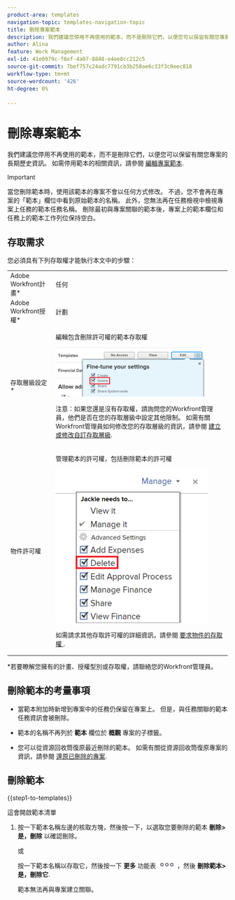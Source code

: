 ```yaml
---
product-area: templates
navigation-topic: templates-navigation-topic
title: 刪除專案範本
description: 我們建議您停用不再使用的範本，而不是刪除它們，以便您可以保留有關您專案的長期歷史資訊。 如需關於停用範本的資訊，請參閱編輯專案範本。
author: Alina
feature: Work Management
exl-id: 41e0979c-f8ef-4a07-8848-e4ee8cc212c5
source-git-commit: 7bef757c24adc7791cb3b258ae6c33f3c0eec818
workflow-type: tm+mt
source-wordcount: '426'
ht-degree: 0%

---
```


# 刪除專案範本

我們建議您停用不再使用的範本，而不是刪除它們，以便您可以保留有關您專案的長期歷史資訊。 如需停用範本的相關資訊，請參閱 [編輯專案範本](../../../manage-work/projects/create-and-manage-templates/edit-templates.md).

>[!IMPORTANT]
>
>當您刪除範本時，使用該範本的專案不會以任何方式修改。 不過，您不會再在專案的「範本」欄位中看到原始範本的名稱。 此外，您無法再在任務檢視中檢視專案上任務的範本任務名稱。 刪除最初與專案關聯的範本後，專案上的範本欄位和任務上的範本工作列位保持空白。

## 存取需求

您必須具有下列存取權才能執行本文中的步驟：

<table style="table-layout:auto"> 
 <col> 
 <col> 
 <tbody> 
  <tr> 
   <td role="rowheader">Adobe Workfront計畫*</td> 
   <td> <p>任何</p> </td> 
  </tr> 
  <tr> 
   <td role="rowheader">Adobe Workfront授權*</td> 
   <td> <p>計劃 </p> </td> 
  </tr> 
  <tr> 
   <td role="rowheader">存取層級設定*</td> 
   <td> <p>編輯包含刪除許可權的範本存取權</p> <p> <img src="assets/template-access-level-with-advanced-settings-350x113.png" style="width: 350;height: 113;"> </p> <p>注意：如果您還是沒有存取權，請詢問您的Workfront管理員，他們是否在您的存取層級中設定其他限制。 如需有關Workfront管理員如何修改您的存取層級的資訊，請參閱 <a href="../../../administration-and-setup/add-users/configure-and-grant-access/create-modify-access-levels.md" class="MCXref xref">建立或修改自訂存取層級</a>.</p> </td> 
  </tr> 
  <tr> 
   <td role="rowheader">物件許可權</td> 
   <td> <p>管理範本的許可權，包括刪除範本的許可權</p> <p> <img src="assets/template-manage-permissions-with-advanced-settings-350x352.png" style="width: 350;height: 352;"> </p> <p>如需請求其他存取許可權的詳細資訊，請參閱 <a href="../../../workfront-basics/grant-and-request-access-to-objects/request-access.md" class="MCXref xref">要求物件的存取權 </a>.</p> </td> 
  </tr> 
 </tbody> 
</table>

&#42;若要瞭解您擁有的計畫、授權型別或存取權，請聯絡您的Workfront管理員。

## 刪除範本的考量事項

* 當範本附加時新增到專案中的任務仍保留在專案上。 但是，與任務關聯的範本任務資訊會被刪除。
* 範本的名稱不再列於 **範本** 欄位於 **概觀** 專案的子標籤。

* 您可以從資源回收筒復原最近刪除的範本。 如需有關從資源回收筒復原專案的資訊，請參閱 [還原已刪除的專案](../../../administration-and-setup/manage-workfront/manage-deleted-items/restore-deleted-items.md).

## 刪除範本

{{step1-to-templates}}

這會開啟範本清單

1. 按一下範本名稱左邊的核取方塊，然後按一下，以選取您要刪除的範本 **刪除>是，刪除** 以確認刪除。

   或

   按一下範本名稱以存取它，然後按一下 **更多** 功能表 ![](assets/qs-more-icon-on-an-object.png) ，然後 **刪除範本>是，刪除它**.

   範本無法再與專案建立關聯。
